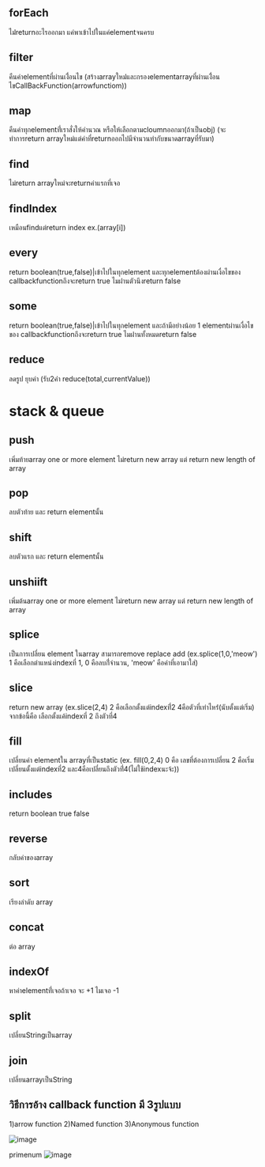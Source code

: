 ## forEach 
ไม่่returnอะไรออกมา แค่พาเข้าไปในแค่elementจนครบ
## filter 
คืนค่าelementที่ผ่านเงื่่อนไข
(สร้างarrayใหม่่และกรองelementarrayที่ผ่านเงื่่อนไขCallBackFunction(arrowfunctiom))
## map 
คืนค่าทุกelementที่่เราสั่งให้คำนวณ หรือให้เลือกตามcloumnออกมา(ถ้าเป็นobj)
(จะทำการreturn arrayใหม่แต่ค่าที่returnออกไปมีจำนวนท่ากับขนาดarrayที่รับมา)
## find
ไม่return arrayใหม่จะreturnค่าแรกที่เจอ
## findIndex
เหมือนfindแต่return index ex.(array[i])
## every
return boolean(true,false)|เข้าไปในทุกelement และทุกelementต้องผ่านเงื่อไขของ callbackfunctionถึงจะreturn true ไมผ่่านตัวนึงreturn false
## some
return boolean(true,false)|เข้าไปในทุกelement และถ้ามีอย่างน้อย 1 elementผ่านเงื่อไขของ callbackfunctionถึงจะreturn true ไมผ่่านทั้งหมดreturn false
## reduce
ลดรูป ยุบค่า (รับ2ค่่า reduce(total,currentValue))
# stack & queue
## push
เพิ่มท้ายarray one or more element ไม่return new array แต่ return new length of array
## pop
ลบตัวท้าย และ return elementนั้น
## shift
ลบตัวแรก และ return elementนั้น
## unshiift
เพิ่มต้นarray one or more element ไม่return new array แต่ return new length of array
## splice
เป็นการเปลี่ยน element ในarray สามารถremove replace add (ex.splice(1,0,'meow') 1 คือเลือกตำแหน่งindexที่ 1, 0 คือลบกี่่จำนวน, 'meow' คือค่าที่เอามาใส่)
## slice
return new array (ex.slice(2,4) 2 คือเลือกตั้งแต่indexที่่2 4คือตัวที่เท่าไหร่่(นับตั้งแต่เริ่ม) จากข้อนี้คือ เลือกตั้งแค้indexที่ 2 ถึงตัวที่4
## fill
เปลี่ยนค่า elementใน arrayที่เป็นstatic (ex. fill(0,2,4) 0 คือ เลขที่ต้องการเปลี่ยน 2 คือเริ่มเปลี่ยนตั้งแต่indexที่2 และ4คือเปลี่ยนถึงตัวที่่4(ไม่ใช้indexนะจ้ะ))
## includes
return boolean true false 
## reverse
กลับค่าของarray
## sort
เรียงลำดับ array
## concat
ต่อ array
## indexOf
หาค่าelementที่่เจอถ้าเจอ จะ +1 ไมเจอ -1
## split
เปลี่ยนStringเป็นarray
## join
เปลี่ยนarrayเป็นString


## วิธีการอ้าง callback function มี 3รูปแบบ
1)arrow function
2)Named function
3)Anonymous function

![image](https://github.com/sMercyX/js/assets/110713142/bbe24446-10b4-40ef-8964-855ec5886e85)

primenum
![image](https://github.com/sMercyX/js/assets/110713142/798d1e1a-76e1-4f11-a7c7-355ffb4f5df9)

